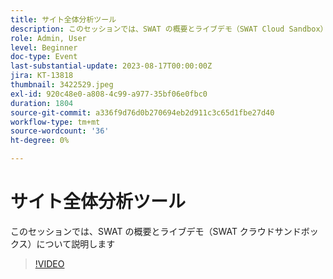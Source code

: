 ```yaml
---
title: サイト全体分析ツール
description: このセッションでは、SWAT の概要とライブデモ（SWAT Cloud Sandbox）について説明します
role: Admin, User
level: Beginner
doc-type: Event
last-substantial-update: 2023-08-17T00:00:00Z
jira: KT-13818
thumbnail: 3422529.jpeg
exl-id: 920c48e0-a808-4c99-a977-35bf06e0fbc0
duration: 1804
source-git-commit: a336f9d76d0b270694eb2d911c3c65d1fbe27d40
workflow-type: tm+mt
source-wordcount: '36'
ht-degree: 0%

---
```


# サイト全体分析ツール

このセッションでは、SWAT の概要とライブデモ（SWAT クラウドサンドボックス）について説明します

>[!VIDEO](https://video.tv.adobe.com/v/3422529/?learn=on)
